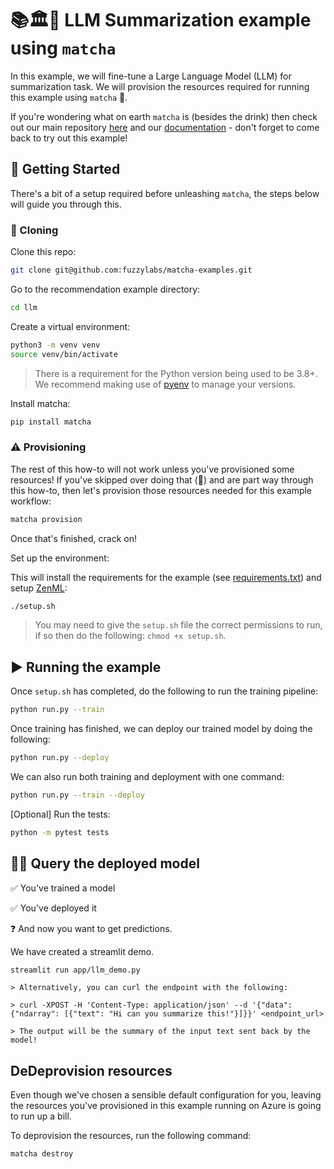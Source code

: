 # 📚🏛📖 LLM Summarization example using `matcha`

In this example, we will fine-tune a Large Language Model (LLM) for summarization task. We will provision the resources required for running this example using `matcha` 🍵.

If you're wondering what on earth `matcha` is (besides the drink) then check out our main repository [here](https://github.com/fuzzylabs/matcha) and our [documentation](LINK) - don't forget to come back to try out this example!

## 🚦 Getting Started

There's a bit of a setup required before unleashing `matcha`, the steps below will guide you through this.

### 🧬 Cloning

Clone this repo:

```bash
git clone git@github.com:fuzzylabs/matcha-examples.git
```

Go to the recommendation example directory:

```bash
cd llm
```

Create a virtual environment:

```bash
python3 -m venv venv 
source venv/bin/activate
```

> There is a requirement for the Python version being used to be 3.8+. We recommend making use of [pyenv](https://github.com/pyenv/pyenv) to manage your versions.

Install matcha:

```bash
pip install matcha
```

### ⚠️ Provisioning

The rest of this how-to will not work unless you've provisioned some resources! If you've skipped over doing that (👀) and are part way through this how-to, then let's provision those resources needed for this example workflow:

```bash
matcha provision
```

Once that's finished, crack on!

Set up the environment:

This will install the requirements for the example (see [requirements.txt](requirements.txt)) and setup [ZenML](https://docs.zenml.io/getting-started/introduction):

```bash
./setup.sh
```

> You may need to give the `setup.sh` file the correct permissions to run, if so then do the following: `chmod +x setup.sh`.

## ▶️ Running the example

Once `setup.sh` has completed, do the following to run the training pipeline:

```bash
python run.py --train
```

Once training has finished, we can deploy our trained model by doing the following:

```bash
python run.py --deploy
```

We can also run both training and deployment with one command:

```bash
python run.py --train --deploy
```

[Optional] Run the tests:

```bash
python -m pytest tests
```

## :raising_hand_woman: Query the deployed model

:white_check_mark: You've trained a model

:white_check_mark: You've deployed it

:question: And now you want to get predictions.

We have created a streamlit demo.

```bash
streamlit run app/llm_demo.py
```

    > Alternatively, you can curl the endpoint with the following:

    > curl -XPOST -H 'Content-Type: application/json' --d '{"data": {"ndarray": [{"text": "Hi can you summarize this!"}]}}' <endpoint_url>

    > The output will be the summary of the input text sent back by the model!

## DeDeprovision resources

Even though we've chosen a sensible default configuration for you, leaving the resources you've provisioned in this example running on Azure is going to run up a bill.

To deprovision the resources, run the following command:

```bash
matcha destroy
```
